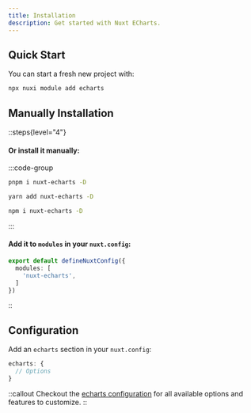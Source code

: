 ```yaml
---
title: Installation
description: Get started with Nuxt ECharts.
---
```


<!-- ::tip
---
target: _blank
to: /
---
Use this module to integrate Nuxt with ECharts in seconds.
:: -->

## Quick Start

You can start a fresh new project with:

```bash [Terminal]
npx nuxi module add echarts
```

## Manually Installation

::steps{level="4"}
#### Or install it manually:

  :::code-group
  ```bash [pnpm]
  pnpm i nuxt-echarts -D
  ```
  
  ```bash [yarn]
  yarn add nuxt-echarts -D
  ```
  
  ```bash [npm]
  npm i nuxt-echarts -D
  ```
  :::

#### Add it to `modules` in your `nuxt.config`:

```ts [nuxt.config.ts]
export default defineNuxtConfig({
  modules: [
    'nuxt-echarts',
  ]
})
```
::

## Configuration

Add an `echarts` section in your `nuxt.config`:

```ts [nuxt.config.ts]
echarts: {
  // Options
}
```

::callout
Checkout the [echarts configuration](/getting-started/configuration) for all available options and features to customize.
::
